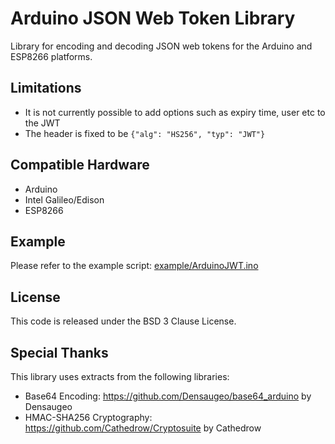 # Arduino JSON Web Token Library

Library for encoding and decoding JSON web tokens for the Arduino and ESP8266 platforms.

## Limitations

 - It is not currently possible to add options such as expiry time, user etc to the JWT
 - The header is fixed to be `{"alg": "HS256", "typ": "JWT"}`

## Compatible Hardware

 - Arduino
 - Intel Galileo/Edison
 - ESP8266


## Example

Please refer to the example script: [example/ArduinoJWT.ino](example/ArduinoJWT.ino)

## License

This code is released under the BSD 3 Clause License.

## Special Thanks

This library uses extracts from the following libraries:
 - Base64 Encoding: https://github.com/Densaugeo/base64_arduino by Densaugeo
 - HMAC-SHA256 Cryptography: https://github.com/Cathedrow/Cryptosuite by Cathedrow
